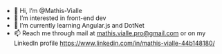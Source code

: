 - 👋 Hi, I’m @Mathis-Vialle
- 👀 I’m interested in front-end dev
- 🌱 I’m currently learning Angular.js and DotNet
- 📫 Reach me through mail at mathis.vialle.pro@gmail.com or on my LinkedIn profile https://www.linkedin.com/in/mathis-vialle-44b148180/
